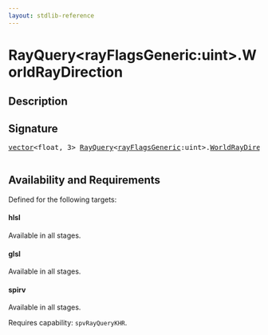 ```yaml
---
layout: stdlib-reference
---
```


# RayQuery\<rayFlagsGeneric:uint\>\.WorldRayDirection

## Description





## Signature 

<pre>
<a href="/stdlib-reference/types/vector/index" class="code_type">vector</a>&lt;<span class="code_keyword">float</span>, 3&gt; <a href="/stdlib-reference/types/RayQuery/index" class="code_type">RayQuery</a>&lt;<a href="/stdlib-reference/types/RayQuery/index#decl-rayFlagsGeneric" class="code_var">rayFlagsGeneric</a>:<span class="code_keyword">uint</span>&gt;.<a href="/stdlib-reference/types/RayQuery/WorldRayDirection">WorldRayDirection</a>();

</pre>

## Availability and Requirements

Defined for the following targets:

#### hlsl
Available in all stages.

#### glsl
Available in all stages.

#### spirv
Available in all stages.

Requires capability: `spvRayQueryKHR`.


